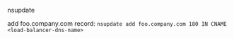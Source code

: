 nsupdate

add foo.company.com record:
`nsupdate add foo.company.com 180 IN CNAME <load-balancer-dns-name>`
